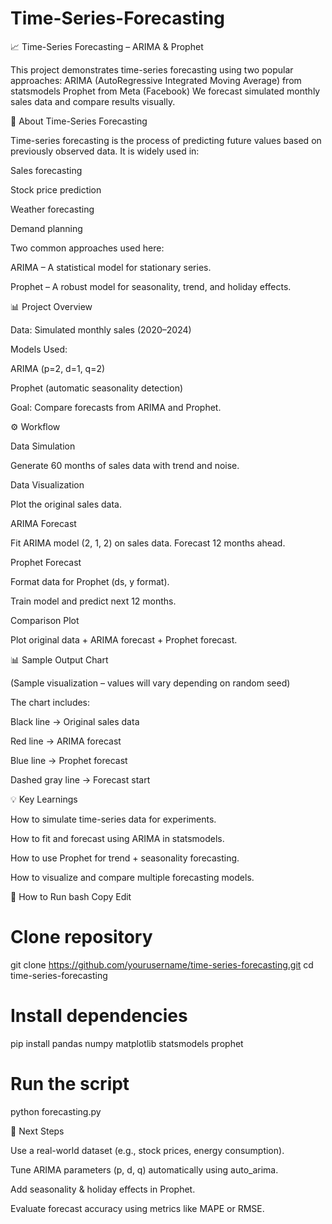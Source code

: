 # Time-Series-Forecasting

📈 Time-Series Forecasting – ARIMA & Prophet

This project demonstrates time-series forecasting using two popular approaches:
ARIMA (AutoRegressive Integrated Moving Average) from statsmodels
Prophet from Meta (Facebook)
We forecast simulated monthly sales data and compare results visually.

📌 About Time-Series Forecasting

Time-series forecasting is the process of predicting future values based on previously observed data. It is widely used in:

Sales forecasting

Stock price prediction

Weather forecasting

Demand planning

Two common approaches used here:

ARIMA – A statistical model for stationary series.

Prophet – A robust model for seasonality, trend, and holiday effects.

📊 Project Overview

Data: Simulated monthly sales (2020–2024)

Models Used:

ARIMA (p=2, d=1, q=2)

Prophet (automatic seasonality detection)

Goal: Compare forecasts from ARIMA and Prophet.

⚙️ Workflow

Data Simulation

Generate 60 months of sales data with trend and noise.

Data Visualization

Plot the original sales data.

ARIMA Forecast

Fit ARIMA model (2, 1, 2) on sales data.
Forecast 12 months ahead.

Prophet Forecast

Format data for Prophet (ds, y format).

Train model and predict next 12 months.

Comparison Plot

Plot original data + ARIMA forecast + Prophet forecast.

📊 Sample Output Chart

(Sample visualization – values will vary depending on random seed)

The chart includes:

Black line → Original sales data

Red line → ARIMA forecast

Blue line → Prophet forecast

Dashed gray line → Forecast start

💡 Key Learnings

How to simulate time-series data for experiments.

How to fit and forecast using ARIMA in statsmodels.

How to use Prophet for trend + seasonality forecasting.

How to visualize and compare multiple forecasting models.

📌 How to Run
bash
Copy
Edit
# Clone repository
git clone https://github.com/yourusername/time-series-forecasting.git
cd time-series-forecasting

# Install dependencies
pip install pandas numpy matplotlib statsmodels prophet

# Run the script
python forecasting.py

🔮 Next Steps

Use a real-world dataset (e.g., stock prices, energy consumption).

Tune ARIMA parameters (p, d, q) automatically using auto_arima.

Add seasonality & holiday effects in Prophet.

Evaluate forecast accuracy using metrics like MAPE or RMSE.
